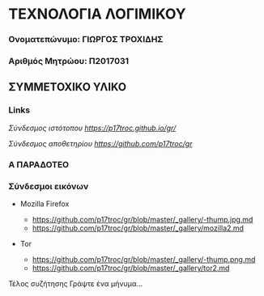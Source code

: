 # ΤΕΧΝΟΛΟΓΙΑ ΛΟΓΙΜΙΚΟΥ

### Ονοματεπώνυμο: ΓΙΩΡΓΟΣ ΤΡΟΧΙΔΗΣ
### Αριθμός Μητρώου: Π2017031


## ΣΥΜΜΕΤΟΧΙΚΟ ΥΛΙΚΟ 

### Links

*Σύνδεσμος ιστότοπου https://p17troc.github.io/gr/*

*Σύνδεσμος αποθετηρίου https://github.com/p17troc/gr*

### A ΠΑΡΑΔΟΤΕΟ
### Σύνδεσμοι εικόνων

* Mozilla Firefox

  * https://github.com/p17troc/gr/blob/master/_gallery/-thump.jpg.md
  * https://github.com/p17troc/gr/blob/master/_gallery/mozilla2.md
  

* Tor

  * https://github.com/p17troc/gr/blob/master/_gallery/-thump.png.md
  * https://github.com/p17troc/gr/blob/master/_gallery/tor2.md


Τέλος συζήτησης
Γράψτε ένα μήνυμα...

